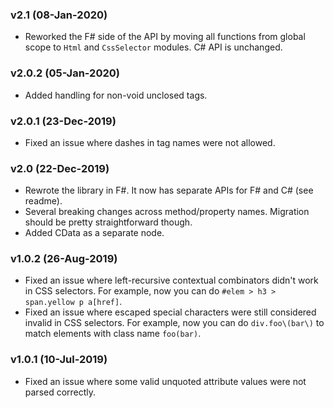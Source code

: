 ### v2.1 (08-Jan-2020)

- Reworked the F# side of the API by moving all functions from global scope to `Html` and `CssSelector` modules. C# API is unchanged.

### v2.0.2 (05-Jan-2020)

- Added handling for non-void unclosed tags.

### v2.0.1 (23-Dec-2019)

- Fixed an issue where dashes in tag names were not allowed.

### v2.0 (22-Dec-2019)

- Rewrote the library in F#. It now has separate APIs for F# and C# (see readme).
- Several breaking changes across method/property names. Migration should be pretty straightforward though.
- Added CData as a separate node.

### v1.0.2 (26-Aug-2019)

- Fixed an issue where left-recursive contextual combinators didn't work in CSS selectors. For example, now you can do `#elem > h3 > span.yellow p a[href]`.
- Fixed an issue where escaped special characters were still considered invalid in CSS selectors. For example, now you can do `div.foo\(bar\)` to match elements with class name `foo(bar)`.

### v1.0.1 (10-Jul-2019)

- Fixed an issue where some valid unquoted attribute values were not parsed correctly.